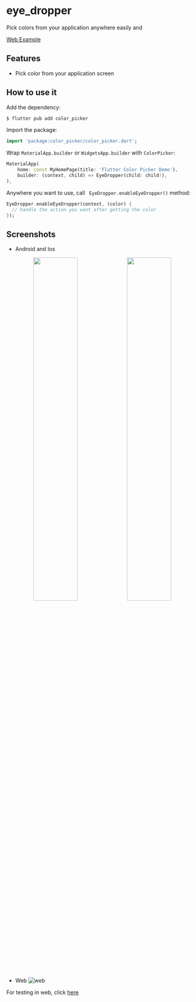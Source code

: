 <!--

-->
# eye_dropper

Pick colors from your application anywhere easily and 

[Web Example](https://viettranvan.github.io/eye_dropper/#/)

## Features

+ Pick color from your application screen

## How to use it

Add the dependency: 

```bash
$ flutter pub add color_picker
```

Import the package:

```dart
import 'package:color_picker/color_picker.dart';
```

Wrap `MaterialApp.builder` or `WidgetsApp.builder` with `ColorPicker`:

```dart
MaterialApp(
    home: const MyHomePage(title: 'Flutter Color Picker Demo'),
    builder: (context, child) => EyeDropper(child: child!),
),
```

Anywhere you want to use, call ` EyeDropper.enableEyeDropper()` method:

```dart
EyeDropper.enableEyeDropper(context, (color) {
  // handle the action you want after getting the color
});
```

## Screenshots
* Android and Ios

<p align="middle">
  <img src="https://user-images.githubusercontent.com/63132038/223469655-52dfb309-42ca-44f8-b9eb-d30bee38de8a.gif" width="48%">
  <img src="https://user-images.githubusercontent.com/63132038/223469674-2e1711c9-2d2a-4709-a066-6ed0471bebb1.gif" width="48%">
</p>

* Web
![web](https://user-images.githubusercontent.com/63132038/223469864-7d0bcd74-bccd-4f95-9a9c-661985286135.gif)

For testing in web, click [here](https://viettranvan.github.io/eye_dropper/#/)
